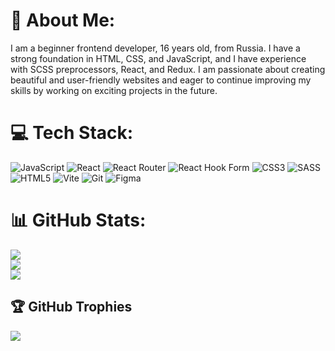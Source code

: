 # 💫 About Me:
I am a beginner frontend developer, 16 years old, from Russia. I have a strong foundation in HTML, CSS, and JavaScript, and I have experience with SCSS preprocessors, React, and Redux. I am passionate about creating beautiful and user-friendly websites and eager to continue improving my skills by working on exciting projects in the future.


# 💻 Tech Stack:
![JavaScript](https://img.shields.io/badge/javascript-%23323330.svg?style=for-the-badge&logo=javascript&logoColor=%23F7DF1E)  ![React](https://img.shields.io/badge/react-%2320232a.svg?style=for-the-badge&logo=react&logoColor=%2361DAFB) ![React Router](https://img.shields.io/badge/React_Router-CA4245?style=for-the-badge&logo=react-router&logoColor=white) ![React Hook Form](https://img.shields.io/badge/React%20Hook%20Form-%23EC5990.svg?style=for-the-badge&logo=reacthookform&logoColor=white) ![CSS3](https://img.shields.io/badge/css3-%231572B6.svg?style=for-the-badge&logo=css3&logoColor=white) ![SASS](https://img.shields.io/badge/SASS-hotpink.svg?style=for-the-badge&logo=SASS&logoColor=white)  ![HTML5](https://img.shields.io/badge/html5-%23E34F26.svg?style=for-the-badge&logo=html5&logoColor=white)  ![Vite](https://img.shields.io/badge/vite-%23646CFF.svg?style=for-the-badge&logo=vite&logoColor=white) ![Git](https://img.shields.io/badge/git-%23F05033.svg?style=for-the-badge&logo=git&logoColor=white) ![Figma](https://img.shields.io/badge/figma-%23F24E1E.svg?style=for-the-badge&logo=figma&logoColor=white) 
# 📊 GitHub Stats:
![](https://github-readme-stats.vercel.app/api?username=ImmortaL-jsdev&theme=shadow_red&hide_border=false&include_all_commits=true&count_private=false)<br/>
![](https://github-readme-streak-stats.herokuapp.com/?user=ImmortaL-jsdev&theme=shadow_red&hide_border=false)<br/>
![](https://github-readme-stats.vercel.app/api/top-langs/?username=ImmortaL-jsdev&theme=shadow_red&hide_border=false&include_all_commits=true&count_private=false&layout=compact)

## 🏆 GitHub Trophies
![](https://github-profile-trophy.vercel.app/?username=ImmortaL-jsdev&theme=shadow_red&no-frame=false&no-bg=false&margin-w=4)



<!-- Proudly created with GPRM ( https://gprm.itsvg.in ) -->
